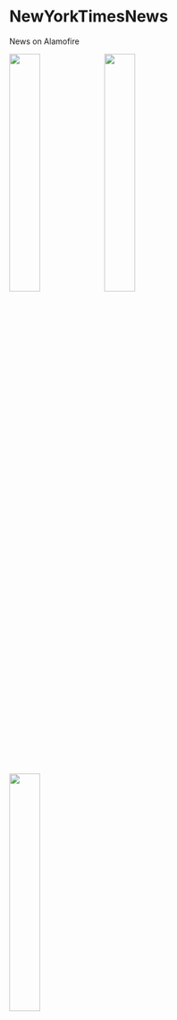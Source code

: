 # NewYorkTimesNews
News on Alamofire

<img src="https://user-images.githubusercontent.com/29354959/86809660-c31e9980-c084-11ea-8bc4-61698a795076.png" width=33%> <img src="https://user-images.githubusercontent.com/29354959/86809728-d893c380-c084-11ea-8288-c4ccdfbac965.png" width=33%> <img src="https://user-images.githubusercontent.com/29354959/86809698-d0d41f00-c084-11ea-97f6-7e8e1f3bb5a3.png" width=33%>

